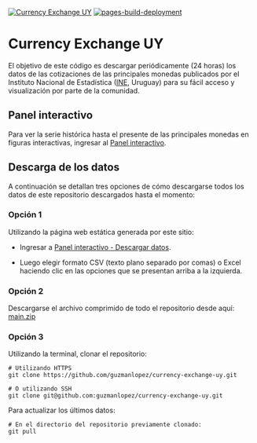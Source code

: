 [![Currency Exchange UY](https://github.com/guzmanlopez/currency-exchange-uy/actions/workflows/main.yaml/badge.svg?branch=main)](https://github.com/guzmanlopez/currency-exchange-uy/actions/workflows/main.yaml) [![pages-build-deployment](https://github.com/guzmanlopez/currency-exchange-uy/actions/workflows/pages/pages-build-deployment/badge.svg?branch=main)](https://github.com/guzmanlopez/currency-exchange-uy/actions/workflows/pages/pages-build-deployment)

# Currency Exchange UY

El objetivo de este código es descargar periódicamente (24 horas) los datos de las cotizaciones de las principales monedas publicados por el Instituto Nacional de Estadística ([INE](https://www.ine.gub.uy/), Uruguay) para su fácil acceso y visualización por parte de la comunidad.

## Panel interactivo

Para ver la serie histórica hasta el presente de las principales monedas en figuras interactivas, ingresar al [Panel interactivo](https://guzmanlopez.github.io/currency-exchange-uy/).

## Descarga de los datos

A continuación se detallan tres opciones de cómo descargarse todos los datos de este repositorio descargados hasta el momento:

### Opción 1

Utilizando la página web estática generada por este sitio: 

- Ingresar a [Panel interactivo - Descargar datos](https://guzmanlopez.github.io/currency-exchange-uy/#descargar-datos).

- Luego elegir formato CSV (texto plano separado por comas) o Excel haciendo clic en las opciones que se presentan arriba a la izquierda. 

### Opción 2

Descargarse el archivo comprimido de todo el repositorio desde aquí: [main.zip](https://github.com/guzmanlopez/currency-exchange-uy/archive/refs/heads/main.zip)

### Opción 3

Utilizando la terminal, clonar el repositorio:

```{sh}
# Utilizando HTTPS
git clone https://github.com/guzmanlopez/currency-exchange-uy.git

# O utilizando SSH
git clone git@github.com:guzmanlopez/currency-exchange-uy.git
```

Para actualizar los últimos datos:

```{sh}
# En el directorio del repositorio previamente clonado:
git pull
```

